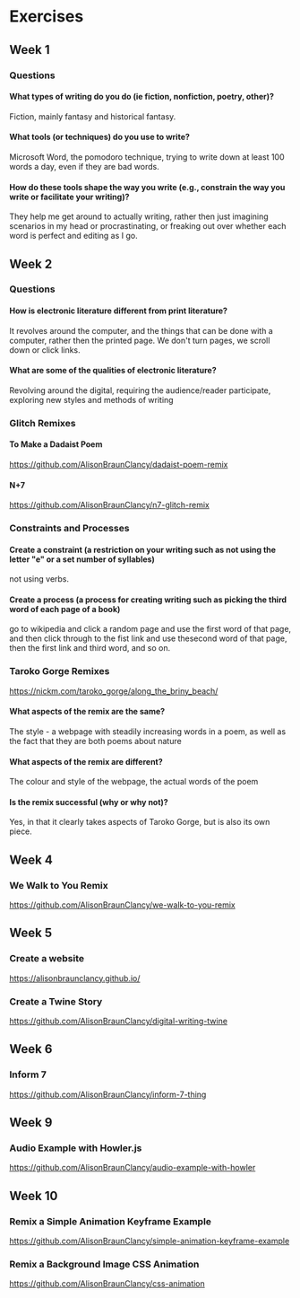 # Exercises

## Week 1

### Questions

#### What types of writing do you do (ie fiction, nonfiction, poetry, other)?
   Fiction, mainly fantasy and historical fantasy.
#### What tools (or techniques) do you use to write?
   Microsoft Word, the pomodoro technique, trying to write down at least 100 words a day, even if they are bad words.
#### How do these tools shape the way you write (e.g., constrain the way you write or facilitate your writing)?
   They help me get around to actually writing, rather then just imagining scenarios in my head or procrastinating, or freaking out over whether each word is perfect and editing as I go.

## Week 2

### Questions

#### How is electronic literature different from print literature?
It revolves around the computer, and the things that can be done with a computer, rather then the printed page. We don't turn pages, we scroll down or click links.

#### What are some of the qualities of electronic literature?
Revolving around the digital, requiring the audience/reader participate, exploring new styles and methods of writing

### Glitch Remixes

#### To Make a Dadaist Poem
https://github.com/AlisonBraunClancy/dadaist-poem-remix

#### N+7
https://github.com/AlisonBraunClancy/n7-glitch-remix

### Constraints and Processes 

#### Create a constraint (a restriction on your writing such as not using the letter "e" or a set number of syllables)
   not using verbs.
#### Create a process (a process for creating writing such as picking the third word of each page of a book)
   go to wikipedia and click a random page and use the first word of that page, and then click through to the fist link and use thesecond word of that page, then the first link and third word, and so on.


### Taroko Gorge Remixes

https://nickm.com/taroko_gorge/along_the_briny_beach/

#### What aspects of the remix are the same?
The style - a webpage with steadily increasing words in a poem, as well as the fact that they are both poems about nature
#### What aspects of the remix are different?
The colour and style of the webpage, the actual words of the poem
#### Is the remix successful (why or why not)?
Yes, in that it clearly takes aspects of Taroko Gorge, but is also its own piece.
    
    
## Week 4

### We Walk to You Remix
https://github.com/AlisonBraunClancy/we-walk-to-you-remix

## Week 5

### Create a website 
https://alisonbraunclancy.github.io/

### Create a Twine Story
https://github.com/AlisonBraunClancy/digital-writing-twine

## Week 6

### Inform 7
https://github.com/AlisonBraunClancy/inform-7-thing

## Week 9

### Audio Example with Howler.js
https://github.com/AlisonBraunClancy/audio-example-with-howler

## Week 10
### Remix a Simple Animation Keyframe Example
https://github.com/AlisonBraunClancy/simple-animation-keyframe-example

### Remix a Background Image CSS Animation
https://github.com/AlisonBraunClancy/css-animation

